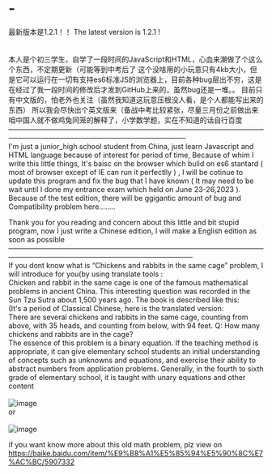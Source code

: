 # -
最新版本是1.2.1！！    The latest version is 1.2.1 !
<br>
<br>
<br>
本人是个初三学生，自学了一段时间的JavaScript和HTML，心血来潮做了个这么个东西，不定期更新（可能等到中考后了
这个没啥用的小玩意只有4kb大小，但是它可以运行在一切有支持es6标准JS的浏览器上，目前各种bug层出不穷，这是在经过了我一段时间的修改后才发到GitHub上来的，虽然bug还是一堆。。
目前只有中文版的，怕老外也关注（虽然我知道这玩意压根没人看，是个人都能写出来的东西） 所以我会尽快出个英文版来（备战中考比较紧张，尽量三月份之前做出来<br>
咱中国人就不做鸡兔同笼的解释了，小学数学题，实在不知道的话自行百度
—————————————————————————————————————————————————————————————<br>
I'm just a junior_high school student from China, just learn Javascript and HTML language because of interest for period of time, Because of whim I write this little things, It's baisc on the browser which bulid on es6 stantard ( most of browser except of IE can run it perfectlly ) , I will be cotinue to update this program and fix the bug that I have known ( It may need to be wait until I done my entrance exam which held on June 23-26,2023 ). Because of the test edition, there will be ggigantic amount of bug and Compatibility problem here........

Thank you for you reading and concern about this little and bit stupid program, now I just write a Chinese edition, I will make a English edition as soon as possible
——————————————————————————————————————————————————————————————<br>
If you dont know what is “Chickens and rabbits in the same cage” problem, I will introduce for you(by using translate tools :<br>
Chicken and rabbit in the same cage is one of the famous mathematical problems in ancient China. This interesting question was recorded in the Sun Tzu Sutra about 1,500 years ago. The book is described like this:<br>
  (It's a period of Classical Chinese, here is the translated version:<br>
  There are several chickens and rabbits in the same cage, counting from above, with 35 heads, and counting from below, with 94 feet. Q: How many chickens and rabbits are in the cage?<br>
The essence of this problem is a binary equation. If the teaching method is appropriate, it can give elementary school students an initial understanding of concepts such as unknowns and equations, and exercise their ability to abstract numbers from application problems. Generally, in the fourth to sixth grade of elementary school, it is taught with unary equations and other content
<br>
<br>
![image](https://user-images.githubusercontent.com/124018641/215729743-66aa8931-d749-4aaa-be07-0dcb74a1bac9.png)
<br>
or
<br>
<br>
![image](https://user-images.githubusercontent.com/124018641/215729813-ff27c941-fc1d-45c6-888b-0f487250889e.png)

if you want know more about this old math problem, plz view on https://baike.baidu.com/item/%E9%B8%A1%E5%85%94%E5%90%8C%E7%AC%BC/5907332
